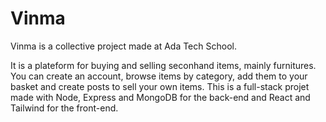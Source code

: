 # Vinma

Vinma is a collective project made at Ada Tech School.

It is a plateform for buying and selling seconhand items, mainly furnitures. You can create an account, browse items by category, add them to your basket and create posts to sell your own items. This is a full-stack projet made with Node, Express and MongoDB for the back-end and React and Tailwind for the front-end.
